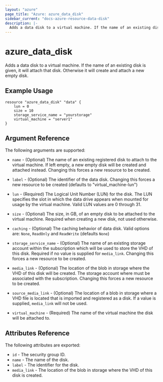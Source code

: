 ```yaml
---
layout: "azure"
page_title: "Azure: azure_data_disk"
sidebar_current: "docs-azure-resource-data-disk"
description: |-
  Adds a data disk to a virtual machine. If the name of an existing disk is given, it will attach that disk. Otherwise it will create and attach a new empty disk.
---
```


# azure\_data\_disk

Adds a data disk to a virtual machine. If the name of an existing disk is given,
it will attach that disk. Otherwise it will create and attach a new empty disk.

## Example Usage

```
resource "azure_data_disk" "data" {
    lun = 0
    size = 10
    storage_service_name = "yourstorage"
    virtual_machine = "server1"
}
```

## Argument Reference

The following arguments are supported:

* `name` - (Optional) The name of an existing registered disk to attach to the
    virtual machine. If left empty, a new empty disk will be created and
    attached instead. Changing this forces a new resource to be created.

* `label` - (Optional) The identifier of the data disk. Changing this forces a
    new resource to be created (defaults to "virtual_machine-lun")

* `lun` - (Required) The Logical Unit Number (LUN) for the disk. The LUN
    specifies the slot in which the data drive appears when mounted for usage
    by the virtual machine. Valid LUN values are 0 through 31.

* `size` - (Optional) The size, in GB, of an empty disk to be attached to the
    virtual machine. Required when creating a new disk, not used otherwise.

* `caching` - (Optional) The caching behavior of data disk. Valid options are:
    `None`, `ReadOnly` and `ReadWrite` (defaults `None`)

* `storage_service_name` - (Optional) The name of an existing storage account
    within the subscription which will be used to store the VHD of this disk.
    Required if no value is supplied for `media_link`. Changing this forces
    a new resource to be created.

* `media_link` - (Optional) The location of the blob in storage where the VHD
    of this disk will be created. The storage account where must be associated
    with the subscription. Changing this forces a new resource to be created.

* `source_media_link` - (Optional) The location of a blob in storage where a
    VHD file is located that is imported and registered as a disk. If a value
    is supplied, `media_link` will not be used.

* `virtual_machine` - (Required) The name of the virtual machine the disk will
    be attached to.

## Attributes Reference

The following attributes are exported:

* `id` - The security group ID.
* `name` - The name of the disk.
* `label` - The identifier for the disk.
* `media_link` - The location of the blob in storage where the VHD of this disk
    is created.
